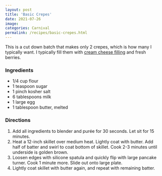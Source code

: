 ```yaml
---
layout: post
title: 'Basic Crepes'
date: 2021-07-26
image:
categories: Carnival
permalink: /recipes/basic-crepes.html
---
```


This is a cut down batch that makes only 2 crepes, which is how many I typically want. I typically fill them with [cream cheese filling](/recipes/cream-cheese-crepe-filling) and fresh berries.

### Ingredients

- 1/4 cup flour
- 1 teaspoon sugar
- 1 pinch kosher salt
- 6 tablespoons milk
- 1 large egg
- 1 tablespoon butter, melted

### Directions

1. Add all ingredients to blender and purée for 30 seconds. Let sit for 15 minutes.
2. Heat a 12-inch skillet over medium heat. Lightly coat with butter. Add half of batter and swirl to coat bottom of skillet. Cook 2-3 minutes until underside is golden brown.
3. Loosen edges with silicone spatula and quickly flip with large pancake turner. Cook 1 minute more. Slide out onto large plate.
4. Lightly coat skillet with butter again, and repeat with remaining batter.
